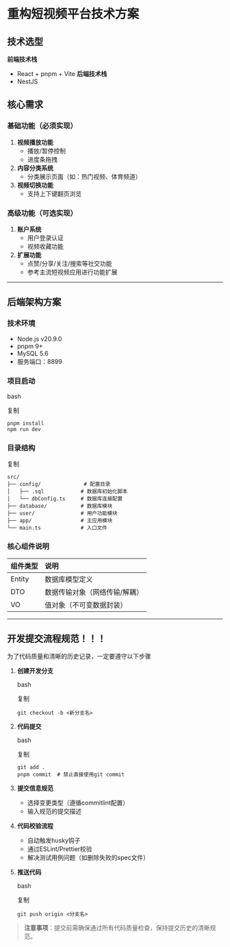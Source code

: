 # 重构短视频平台技术方案

## 技术选型

**前端技术栈**

- React + pnpm + Vite
  **后端技术栈**
- NestJS

## 核心需求

### 基础功能（必须实现）

1. **视频播放功能**
   - 播放/暂停控制
   - 进度条拖拽
2. **内容分类系统**
   - 分类展示页面（如：热门视频、体育频道）
3. **视频切换功能**
   - 支持上下键翻页浏览

### 高级功能（可选实现）

1. **账户系统**
   - 用户登录认证
   - 视频收藏功能
2. **扩展功能**
   - 点赞/分享/关注/搜索等社交功能
   - 参考主流短视频应用进行功能扩展

------

## 后端架构方案

### 技术环境

- Node.js v20.9.0
- pnpm 9+
- MySQL 5.6
- 服务端口：8899

### 项目启动

bash

复制

```
pnpm install
npm run dev
```

### 目录结构

复制

```
src/
├── config/              # 配置目录
│   ├── .sql            # 数据库初始化脚本
│   └── dbConfig.ts     # 数据库连接配置
├── database/           # 数据库模块
├── user/               # 用户功能模块
├── app/                # 主应用模块
└── main.ts             # 入口文件
```

### 核心组件说明

| 组件类型 | 说明                          |
| :------- | :---------------------------- |
| Entity   | 数据库模型定义                |
| DTO      | 数据传输对象（网络传输/解耦） |
| VO       | 值对象（不可变数据封装）      |

------

## 开发提交流程规范！！！

为了代码质量和清晰的历史记录，一定要遵守以下步骤

1. **创建开发分支**

   bash

   复制

   ```
   git checkout -b <新分支名>
   ```

2. **代码提交**

   bash

   复制

   ```
   git add .
   pnpm commit  # 禁止直接使用git commit
   ```

3. **提交信息规范**

   - 选择变更类型（遵循commitlint配置）
   - 输入规范的提交描述

4. **代码校验流程**

   - 自动触发husky钩子
   - 通过ESLint/Prettier校验
   - 解决测试用例问题（如删除失败的spec文件）

5. **推送代码**

   bash

   复制

   ```
   git push origin <分支名>
   ```

> **注意事项**：提交前需确保通过所有代码质量检查，保持提交历史的清晰规范。
